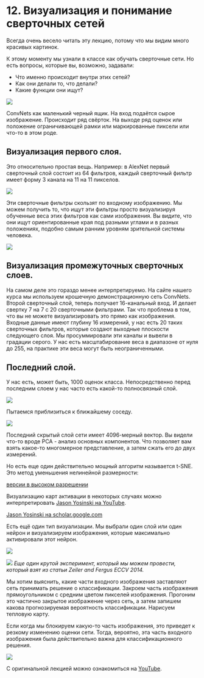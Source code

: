 # 12\. Визуализация и понимание сверточных сетей

Всегда очень весело читать эту лекцию, потому что мы видим много красивых картинок. 

К этому моменту мы узнали в классе как обучать сверточные сети. Но есть вопросы, которые вы, возможно, задавали:
- Что именно происходит внутри этих сетей? 
- Как они делали то, что делали? 
- Какие функции они ищут?

![](https://raw.githubusercontent.com/AlexandrParkhomenko/ai/main/Stanford/class/cs231n/ru/images/cs231n_2017_lecture12_page-0004.jpg)

ConvNets как маленький черный ящик. На вход подаётся сырое изображение. Происходит ряд свёрток. На выходе ряд оценок или положение ограничивающей рамки или маркированные пиксели или что-то в этом роде.

## Визуализация первого слоя.

Это относительно простая вещь. Например: в AlexNet первый сверточный слой состоит из 64 фильтров, каждый сверточный фильтр имеет форму 3 канала на 11 на 11 пикселов.

![](https://raw.githubusercontent.com/AlexandrParkhomenko/ai/main/Stanford/class/cs231n/ru/images/cs231n_2017_lecture12_page-0005.jpg)

Эти сверточные фильтры скользят по входному изображению. Мы можем получить то, что ищут эти фильтры просто визуализируя обученные веса этих фильтров как сами изображения. Вы видите, что они ищут ориентированные края под разными углами и в разных положениях, подобно самым ранним уровням зрительной системы человека.

![](https://raw.githubusercontent.com/AlexandrParkhomenko/ai/main/Stanford/class/cs231n/ru/images/cs231n_2017_lecture12_page-0006.jpg)

## Визуализация промежуточных сверточных слоев.

На самом деле это гораздо менее интерпретируемо. На сайте нашего курса мы используем крошечную демонстрационную сеть ConvNets. Второй сверточный слой, теперь получает 16-канальный вход. И делает свертку 7 на 7 с 20 сверточными фильтрами. Так что проблема в том, что вы не можете визуализировать это прямо как изображения. Входные данные имеют глубину 16 измерений, у нас есть 20 таких сверточных фильтров, которые создают выходные плоскости следующего слоя. Мы просуммировали эти каналы и вывели в градации серого. У нас есть масштабирование веса в диапазоне от нуля до 255, на практике эти веса могут быть неограниченными.


## Последний слой.

У нас есть, может быть, 1000 оценок класса. Непосредственно перед последним слоем у нас часто есть какой-то полносвязный слой.

![](https://raw.githubusercontent.com/AlexandrParkhomenko/ai/main/Stanford/class/cs231n/ru/images/cs231n_2017_lecture12_page-0008.jpg)

Пытаемся приблизиться к ближайшему соседу.

![](https://raw.githubusercontent.com/AlexandrParkhomenko/ai/main/Stanford/class/cs231n/ru/images/cs231n_2017_lecture12_page-0009.jpg)

Последний скрытый слой сети имеет 4096-мерный вектор. Вы видели что-то вроде PCA - анализ основных компонентов. Что позволяет вам взять какое-то многомерное представление, а затем сжать его до двух измерений. 

Но есть еще один действительно мощный алгоритм называется t-SNE. Это метод уменьшения нелинейной размерности:

[версии в высоком разрешении](https://cs.stanford.edu/people/karpathy/cnnembed/)

Визуализацию карт активации в некоторых случаях можно интерпретировать [Jason Yosinski на YouTube](https://youtu.be/AgkfIQ4IGaM).

[Jason Yosinski на scholar.google.com](https://scholar.google.com/citations?user=gxL1qj8AAAAJ&hl=en)

Есть ещё один тип визуализации. Мы выбрали один слой или один нейрон и визуализируем изображения, которые максимально активировали этот нейрон.

![](https://raw.githubusercontent.com/AlexandrParkhomenko/ai/main/Stanford/class/cs231n/ru/images/cs231n_2017_lecture12_page-0012.jpg)

![](https://raw.githubusercontent.com/AlexandrParkhomenko/ai/main/Stanford/class/cs231n/ru/images/cs231n_2017_lecture12_page-0013.jpg)
_Еще один крутой эксперимент, который мы можем провести, который взят из статьи Zeiler and Fergus ECCV 2014._

Мы хотим выяснить, какие части входного изображения заставляют сеть принимать решение о классификации. Закроем часть изображения прямоугольником с средним цветом пикселей изображения. Прогоним это частично закрытое изображение через сеть, а затем запишем какова прогнозируемая вероятность классификации. Нарисуем тепловую карту.

Если когда мы блокируем какую-то часть изображения, это приведет к резкому изменению оценки сети. Тогда, вероятно, эта часть входного изображения была действительно важна для классификационного решения.





![](https://raw.githubusercontent.com/AlexandrParkhomenko/ai/main/Stanford/class/cs231n/ru/images/cs231n_2017_lecture12_page-0032.jpg)

С оригинальной лекцией можно ознакомиться на [YouTube](https://youtu.be/6wcs6szJWMY).
